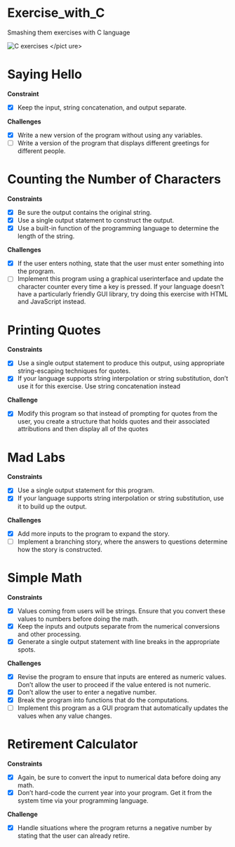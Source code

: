 # Exercise_with_C
Smashing them exercises with C language

 <picture> <source media="(prefers-color-scheme: dark)" srcset="https://i.imgur.com/9A2r2U5.jpg"> <source media="(prefers-color-scheme: light)" srcset="https://i.imgur.com/9A2r2U5.jpg"> <img alt="C exercises" src="https://i.imgur.com/9A2r2U5.jpg"> </pict    ure>

# Saying Hello
**Constraint**
- [x] Keep the input, string concatenation, and output separate.

**Challenges**
- [x] Write a new version of the program without using any
variables.
- [ ] Write a version of the program that displays different
greetings for different people.

# Counting the Number of Characters
**Constraints**
- [x] Be sure the output contains the original string.
- [x] Use a single output statement to construct the output.
- [x] Use a built-in function of the programming language to
determine the length of the string.

**Challenges**
- [x] If the user enters nothing, state that the user must enter
something into the program.
- [ ] Implement this program using a graphical userinterface
and update the character counter every time a key is
pressed. If your language doesn’t have a particularly
friendly GUI library, try doing this exercise with HTML
and JavaScript instead.

# Printing Quotes
**Constraints**
- [x] Use a single output statement to produce this output,
using appropriate string-escaping techniques for quotes.
- [x] If your language supports string interpolation or string
substitution, don’t use it for this exercise. Use string
concatenation instead

**Challenge**
- [x] Modify this program so that
instead of prompting for quotes from the user, you create a structure that holds quotes and their associated
attributions and then display all of the quotes

# Mad Labs
**Constraints**
- [x] Use a single output statement for this program.
- [x] If your language supports string interpolation or string
substitution, use it to build up the output.

**Challenges**
- [x] Add more inputs to the program to expand the story.
- [ ] Implement a branching story, where the answers to
questions determine how the story is constructed.

# Simple Math
**Constraints**
- [x] Values coming from users will be strings. Ensure that
you convert these values to numbers before doing the
math.
- [x] Keep the inputs and outputs separate from the numerical
conversions and other processing.
- [x] Generate a single output statement with line breaks in
the appropriate spots.

**Challenges**
- [x] Revise the program to ensure that inputs are entered as
numeric values. Don’t allow the user to proceed if the
value entered is not numeric.
- [x] Don’t allow the user to enter a negative number.
- [x] Break the program into functions that do the computations.
- [ ] Implement this program as a GUI program that automatically updates the values when any value changes.

# Retirement Calculator
**Constraints**
- [x] Again, be sure to convert the input to numerical data
before doing any math.
- [x] Don’t hard-code the current year into your program.
Get it from the system time via your programming language.

**Challenge**
- [x] Handle situations where the program returns a negative
number by stating that the user can already retire.
